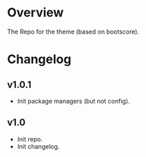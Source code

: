 # Overview

The Repo for the theme (based on bootscore).

# Changelog

## v1.0.1

-   Init package managers (but not config).

## v1.0

-   Init repo.
-   Init changelog.
